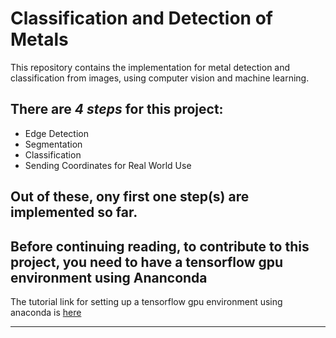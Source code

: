 
# Classification and Detection of Metals
This repository contains the implementation for metal detection and classification from images, using computer vision and machine learning.

## There are *4 steps* for this project:
- Edge Detection
- Segmentation
- Classification
- Sending Coordinates for Real World Use

Out of these, ony first one step(s) are implemented so far.
---

## Before continuing reading, to contribute to this project, you need to have a tensorflow gpu environment using Ananconda
The tutorial link for setting up a tensorflow gpu environment using anaconda is [here](https://youtu.be/QUjtDIalh0k?si=g_FBCRnNLLYPU-_F)

---
